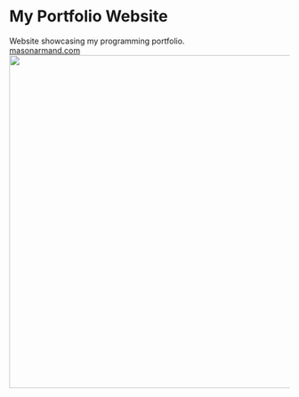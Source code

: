 # My Portfolio Website
Website showcasing my programming portfolio.
<br>
<a href='https://masonarmand.com'>masonarmand.com</a>
<br>
<img src="https://raw.githubusercontent.com/masonarmand/masonarmandwebsite/main/img/screenshot.png" width=600>
